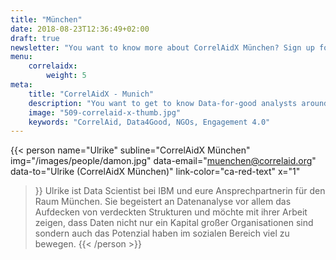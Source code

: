 ```yaml
---
title: "München"
date: 2018-08-23T12:36:49+02:00
draft: true
newsletter: "You want to know more about CorrelAidX München? Sign up for our Newsletter!"
menu: 
    correlaidx:
        weight: 5
meta:
    title: "CorrelAidX - Munich"
    description: "You want to get to know Data-for-good analysts around you and use data for social good? In this case, you are interested in CorrelAidX!"
    image: "509-correlaid-x-thumb.jpg"
    keywords: "CorrelAid, Data4Good, NGOs, Engagement 4.0"
---
```


{{< person 
    name="Ulrike"
    subline="CorrelAidX München"
    img="/images/people/damon.jpg"
    data-email="muenchen@correlaid.org"
    data-to="Ulrike (CorrelAidX München)"
    link-color="ca-red-text"
    x="1"
>}}
Ulrike ist Data Scientist bei IBM und eure Ansprechpartnerin für den Raum München.
Sie begeistert an Datenanalyse vor allem das Aufdecken von verdeckten Strukturen und möchte mit ihrer Arbeit zeigen, dass Daten nicht nur ein Kapital großer Organisationen sind sondern auch das Potenzial haben im sozialen Bereich viel zu bewegen.
{{< /person >}}
